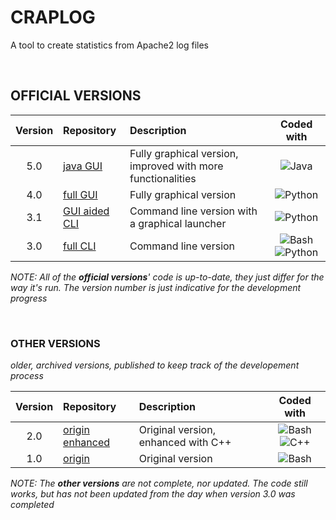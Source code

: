 # CRAPLOG
A tool to create statistics from Apache2 log files 

<br>

## OFFICIAL VERSIONS

| Version | Repository | Description | Coded with |
| :-: | :-- | :-- | :-: |
| 5.0 | [java GUI](https://github.com/elB4RTO/craplog-javaGUI) | Fully graphical version, improved with more functionalities | ![Java](https://img.shields.io/badge/%20-Java-b07219) |
| 4.0 | [full GUI](https://github.com/elB4RTO/craplog-fullGUI) | Fully graphical version | ![Python](https://img.shields.io/badge/%20-Python-3572A5) |
| 3.1 | [GUI aided CLI](https://github.com/elB4RTO/craplog-GUIaidedCLI) | Command line version with a graphical launcher | ![Python](https://img.shields.io/badge/%20-Python-3572A5) |
| 3.0 | [full CLI](https://github.com/elB4RTO/craplog-fullCLI) | Command line version | ![Bash](https://img.shields.io/badge/%20-Bash-89e051) ![Python](https://img.shields.io/badge/%20-Python-3572A5) |

*NOTE: All of the <b>official versions</b>' code is up-to-date, they just differ for the way it's run. The version number is just indicative for the development progress*

<br>

### OTHER VERSIONS
*older, archived versions, published to keep track of the developement process*

| Version | Repository | Description | Coded with |
| :-: | :-- | :-- | :-: |
| 2.0 | [origin enhanced](https://github.com/elB4RTO/craplog-originEnhanced) | Original version, enhanced with C++ | ![Bash](https://img.shields.io/badge/%20-Bash-89e051) ![C++](https://img.shields.io/badge/%20-C++-f34b7d) |
| 1.0 | [origin](https://github.com/elB4RTO/craplog-origin) | Original version | ![Bash](https://img.shields.io/badge/%20-Bash-89e051) |

*NOTE: The <b>other versions</b> are not complete, nor updated. The code still works, but has not been updated from the day when version 3.0 was completed*
